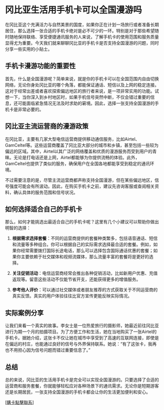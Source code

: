 # 冈比亚生活用手机卡可以全国漫游吗

在冈比亚这个充满活力与自然美景的国度，如果你正在计划一场旅行或者准备长期居住，那么选择一张合适的手机卡绝对是必不可少的一环。特别是对于那些希望随时随地保持联络、享受便捷通讯服务的人来说，了解手机卡的使用范围和服务质量显得尤为重要。今天我们就来聊聊冈比亚的手机卡是否支持全国漫游的问题，同时分享一些实用的小贴士。

## 手机卡漫游功能的重要性

首先，什么是全国漫游呢？简单来说，就是你的手机卡可以在全国范围内自由切换网络，无论你身处冈比亚的哪个角落，都能保证通话、短信以及上网的稳定连接。这对于经常出差或者喜欢探索偏远地区的旅行者来说，是一项非常实用的功能。试想一下，当你深入到乡村地区时，如果手机信号突然中断，不仅会错过重要的信息，还可能面临紧急情况无法及时求助的窘境。因此，选择一张支持全国漫游的手机卡是非常必要的。

## 冈比亚主流运营商的漫游政策

在冈比亚，主要有几家大型电信运营商提供移动通信服务，比如Airtel、GamCeltel等。这些运营商覆盖了冈比亚大部分的城市和乡镇，甚至包括一些较为偏远的区域。其中，Airtel以其广泛的网络覆盖和优质的漫游服务而受到用户的青睐。无论是打电话还是上网，Airtel都能够为你提供流畅的体验。此外，GamCeltel也提供了类似的服务，确保用户在全国各地都能享受到稳定的通讯环境。

不过需要注意的是，尽管主流运营商都声称支持全国漫游，但在某些偏远地区，信号强度可能会有所波动。因此，在购买手机卡之前，建议先咨询客服或查阅相关资料，确认具体的服务范围和信号状况。

## 如何选择适合自己的手机卡

那么，如何才能挑选出最适合自己的手机卡呢？这里有几个小建议可以帮助你做出明智的选择：

1. **根据需求选择套餐**：不同的运营商提供的套餐种类繁多，包括语音通话、短信和流量等多种组合。你可以根据自己的实际需求选择最合适的套餐。例如，如果你经常需要拨打国际长途电话，那么可以选择包含国际通话优惠的套餐；如果你主要依赖于社交媒体和视频流媒体，那么流量丰富的套餐将是更好的选择。

2. **关注促销活动**：电信运营商经常会推出各种促销活动，比如新用户优惠、充值返现等。留意这些活动不仅能节省开支，还能获得更多的增值服务。

3. **参考他人评价**：可以通过社交媒体或者朋友推荐的方式获取关于不同运营商的真实反馈。真实的用户体验往往比官方宣传更能反映实际情况。

## 实际案例分享

让我们来看一个真实的故事。李女士是一位热爱旅行的摄影师，她最近前往冈比亚进行为期一个月的拍摄项目。为了方便工作和生活，她在当地购买了一张Airtel的手机卡。据她介绍，这张卡不仅让她在城市中享受到了高速的互联网连接，即使是在偏远的村庄，也能通过良好的信号与外界保持联系。她说：“有了这张卡，我再也不用担心因为信号问题而错过重要信息了。”

## 总结

总的来说，冈比亚的生活用手机卡是完全可以实现全国漫游的。只要选择了合适的运营商和服务套餐，你就能够轻松应对各种场景下的通讯需求。无论你是短期游客还是长期居民，一张支持全国漫游的手机卡都会让你的生活更加便利和安心。

[[購卡點擊聯系](https://t.me/s/esim1088)]
